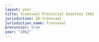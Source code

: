 ```yaml
---
layout: year
title: Transvaal Provincial Gazettes 1962
jurisdiction: ZA-transvaal
jurisdiction_name: Transvaal
provincial: true
year: "1962"
---
```

